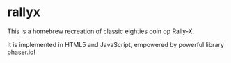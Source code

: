 # rallyx
This is a homebrew recreation of classic eighties coin op Rally-X.

It is implemented in HTML5 and JavaScript, empowered by powerful library phaser.io!

